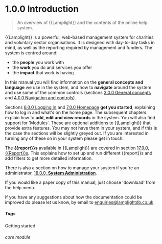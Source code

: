 # 1.0.0    Introduction

> An overview of {{Lamplight}} and the contents of the online help system. 

{{Lamplight}} is a powerful, web-based management system for charities and voluntary sector organisations. It is designed with day-to-day tasks in mind, as well as the reporting required by management and funders. The system is centred around:
-	the **people** you work with
-	the **work** you do and services you offer 
-	the **impact** that work is having

In this manual you will find information on the **general concepts and language** we use in the system, and how to **navigate** around the system and use some of the common controls (sections [3.0.0  General concepts](/help/index/p/3.0.0) and [4.0.0  Navigation and controls](/help/index/p/4.0.0)).

Sections [6.0.0  Logging In](/help/index/p/6.0.0) and [7.0.0  Homepage](/help/index/p/7.0.0) **get you started**, explaining how to log in and what's on the home page. The subsequent chapters explain how to **add, edit and view records** in the system. You will also find support for 'Modules'. These are optional additions to {{Lamplight}} that provide extra features. You may not have them in your system, and if this is the case the sections will be slightly greyed out. If you are interested in turning any of these on in your system please get in touch. 

The **{{report}}s** available in {{Lamplight}} are covered in section [17.0.0, {{Report}}s](/help/index/p/17.0.0). This explains how to set up and run different {{report}}s and add filters to get more detailed information. 

There is also a section on how to manage your system if you're an administrator, [18.0.0, **System Administration**](/help/index/p/18.0.0).

If you would like a paper copy of this manual, just choose 'download' from the help menu.

If you have any suggestions about how the documentation could be improved do please let us know, by email to [enquiries@lamplightdb.co.uk](mailto:enquiries@lamplightdb.co.uk) 


##### Tags
Getting started

###### core module

